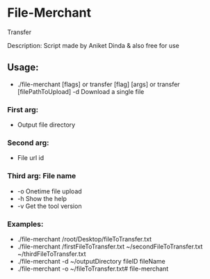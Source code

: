 # File-Merchant
Transfer

Description: Script made by Aniket Dinda & also free for use

## Usage: 
* ./file-merchant [flags] or transfer [flag] [args] or transfer [filePathToUpload] -d  Download a single file

### First arg: 
* Output file directory

### Second arg: 
* File url id

### Third arg: File name
*  -o  Onetime file upload  
*  -h  Show the help
*  -v  Get the tool version

### Examples:
 * ./file-merchant /root/Desktop/fileToTransfer.txt
 * ./file-merchant /firstFileToTransfer.txt ~/secondFileToTransfer.txt ~/thirdFileToTransfer.txt
 * ./file-merchant -d ~/outputDirectory fileID fileName
 * ./file-merchant -o ~/fileToTransfer.txt# file-merchant
